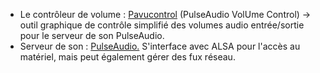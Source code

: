 * Le contrôleur de volume : [Pavucontrol](https://doc.ubuntu-fr.org/pavucontrol) (PulseAudio VolUme Control) → outil graphique de contrôle simplifié des volumes audio entrée/sortie pour le serveur de son PulseAudio.
* Serveur de son : [PulseAudio.](https://doc.ubuntu-fr.org/pulseaudio) S'interface avec ALSA pour l'accès au matériel, mais peut également gérer des fux réseau.
